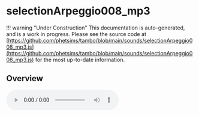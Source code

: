 # selectionArpeggio008_mp3

!!! warning "Under Construction"
    This documentation is auto-generated, and is a work in progress. Please see the source code at
    [https://github.com/phetsims/tambo/blob/main/sounds/selectionArpeggio008_mp3.js](https://github.com/phetsims/tambo/blob/main/sounds/selectionArpeggio008_mp3.js) for the most up-to-date information.

## Overview


<audio controls id="doc-audio">
<script type="module">
import { selectionArpeggio008_mp3 } from '/lib/scenerystack.esm.min.js';
import { audioBufferToURL } from '/js/audioBufferToURL.js';

selectionArpeggio008_mp3.audioBufferProperty.lazyLink( async audioBuffer => {
  document.querySelector( '#doc-audio' ).src = await audioBufferToURL( audioBuffer );
} );
</script>



## Source Code

See the source for [selectionArpeggio008_mp3.js](https://github.com/phetsims/tambo/blob/main/sounds/selectionArpeggio008_mp3.js) in the [tambo](https://github.com/phetsims/tambo) repository.
